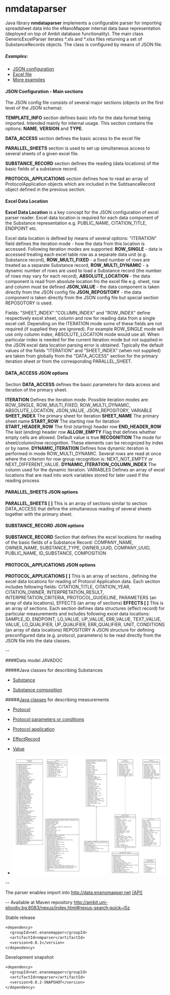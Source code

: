 nmdataparser
============

Java library **nmdataparser** implements a configurable parser for importing spreadsheet data  into the eNanoMapper internal data base representation (deployed on top of Ambit database functionality). The main class GenericExcelParser  iterates *.xls and *.xlsx files returning a set of SubstanceRecords objects. The class is configured by means of JSON file. 

##### Examples:
- [JSON configuration](https://github.com/enanomapper/nmdataparser/blob/master/src/test/resources/net/enanomapper/parser/csv/ProteinCoronaTest1.json)
- [Excel file](https://github.com/enanomapper/nmdataparser/blob/master/src/test/resources/net/enanomapper/parser/csv/ProteinCoronaTest1.xlsx)
- [More examples](https://github.com/enanomapper/nmdataparser/tree/master/src/test/resources/net/enanomapper/parser/csv)

#### JSON Configuration - Main sections
The JSON config file consists of several major sections (objects on the first level of the JSON schema):

**TEMPLATE_INFO** section defines basic info for the data format being imported. Intended mainly for internal usage. This section contains the options: **NAME**, **VERSION** and **TYPE**.

**DATA_ACCESS** section defines the basic access to the excel file

**PARALLEL_SHEETS** section is used to set up simultaneous access to several sheets of a given excel file.
 
**SUBSTANCE_RECORD** section defines the reading (data locations) of the basic fields of a substance record. 

**PROTOCOL_APPLICATIONS** section defines how to read an array of ProtocolApplication objects which are included in the SubtsanceRecord object defined in the previous section.

#### Excel Data Location
**Excel Data Location** is a key concept for the JSON configuration of excel parser reader. Excel data location is required for each data component of the Substance representation e.g. PUBLIC_NAME, CITATION_TITLE, ENDPOINT etc.

Excel data location is defined by means of several options:
"ITERATION" field defines the iteration mode - how the data from this location is accessed. 
Following iteration modes are supported: 
**ROW_SINGLE** - data is accessed treating each excel table row as a separate data unit (e.g. Substance record),
**ROW_MULTI_FIXED** - a fixed number of rows are treated as a separate Substance record,
**ROW_MULTI_DYNAMIC** - a dynamic number of rows are used to load a Substance record (the number of rows may vary for each record),
**ABSOLUTE_LOCATION** - the data component is read from absolute location fro the excel file e.g. sheet, row and column must be defined
**JSON_VALUE** - the data component is taken directly from the JSON config file
**JSON_REPOSITORY** - the data component is taken directly from the JSON config file but special section REPOSOTORY is used.

Fields: "SHEET_INDEX" "COLUMN_INDEX" and "ROW_INDEX" define respectively excel sheet, column and row for reading data from a single excel cell. Depending on the ITERATION mode some of these fields are not required (if supplied they are ignored). For example ROW_SINGLE mode will use only column index; ABSOLUTE_LOCATION mode would use all. When particular index is needed for the current iteration mode but not supplied in the JSON excel data location parsing error is obtained.
Typically the default values of the fields "ITERATION" and "SHEET_INDEX" (when not supplied)  are taken from globally from the "DATA_ACCESS" section for the primary iteration sheet or from the corresponding PARALLEL_SHEET.

#### DATA_ACCESS JSON options

Section **DATA_ACCESS**	defines the basic parameters for data access and iteration of the primary sheet.

**ITERATION**	Defines the iteration mode. Possible iteration modes are:
ROW_SINGLE, ROW_MULTI_FIXED, ROW_MULTI_DYNAMIC, ABSOLUTE_LOCATION, JSON_VALUE, JSON_REPOSITORY, VARIABLE
**SHEET_INDEX**	The primary sheet for iteration
**SHEET_NAME**	The primary sheet name
**START_ROW**	The starting row for iteration
**START_HEADER_ROW**	The first (starting) header row
**END_HEADER_ROW**	The last (ending) header row
**ALLOW_EMPTY**	Flag that defines whether empty cells are allowed. Default value is true 
**RECOGNITION**	The mode for sheet/column/row recognition. These elements can be recognized by index or by name.
**DYNAMIC_ITERATION**	Defines how dynamic iteration is performed in mode ROW_MULTI_DYNAMIC. Several rows are read at once where the criterion for row group recognition is: NEXT_NOT_EMPTY or NEXT_DIFFERENT_VALUE.
**DYNAMIC_ITERATION_COLUMN_INDEX**	The column used for the dynamic iteration.
VARIABLES	Defines an array of excel locations that are read into work variables stored for later used if the reading process

#### PARALLEL_SHEETS JSON options

**PARALLEL_SHEETS [ ]**	This is an array of sections similar to section DATA_ACCESS that define the simultaneous reading of several sheets together with the primary sheet. 


#### SUBSTANCE_RECORD JSON options

**SUBSTANCE_RECORD**	Section that defines the excel locations for reading of the basic fields of a Substance Record: COMPANY_NAME, OWNER_NAME, SUBSTANCE_TYPE, OWNER_UUID, COMPANY_UUID, PUBLIC_NAME, ID_SUBSTANCE, COMPOSITION
 
#### PROTOCOL_APPLICATIONS JSON options

**PROTOCOL_APPLICATIONS [ ]**	This is an array of sections , defining the excel data locations for reading of Protocol Application data. Each section includes following fields:  CITATION_TITLE, CITATION_YEAR, CITATION_OWNER,  INTERPRETATION_RESULT, INTERPRETATION_CRITERIA, PROTOCOL_GUIDELINE, PARAMETERS (an array of data locations), EFFECTS (an array of sections)
**EFFECTS [ ]**	This is an array of sections. Each section defines data structures (effect record) for particular measurements and includes following excel data locations: SAMPLE_ID, ENDPOINT, LO_VALUE, UP_VALUE, ERR_VALUE, TEXT_VALUE, VALUE, LO_QUALIFIER, UP_QUALIFIER, ERR_QUALIFIER, UNIT, CONDITIONS (an array of data locations)
REPOSITORY	A JSON structure for defining preconfigured data (e.g. protocol, parameters) to be read directly from the JSON file into the data classes. 

--


####Data model JAVADOC 

#####Java classes for describing Substances

* [Substance](http://ambit.uni-plovdiv.bg/downloads/ambit2/2.7.0-SNAPSHOT/apidocs/ambit2/base/data/SubstanceRecord.html)

* [Substance composition](http://ambit.uni-plovdiv.bg/downloads/ambit2/2.7.0-SNAPSHOT/apidocs/ambit2/base/relation/composition/CompositionRelation.html)

#####[Java classes](http://ambit.uni-plovdiv.bg/downloads/ambit2/2.7.0-SNAPSHOT/apidocs/ambit2/base/data/study/package-summary.html) for describing measurements

* [Protocol](http://ambit.uni-plovdiv.bg/downloads/ambit2/2.7.0-SNAPSHOT/apidocs/ambit2/base/data/study/Protocol.html)

* [Protocol parameters or conditions](http://ambit.uni-plovdiv.bg/downloads/ambit2/2.7.0-SNAPSHOT/apidocs/index.html?ambit2/base/data/study/Params.html) 

* [Protocol application](http://ambit.uni-plovdiv.bg/downloads/ambit2/2.7.0-SNAPSHOT/apidocs/ambit2/base/data/study/ProtocolApplication.html)

* [EffectRecord](http://ambit.uni-plovdiv.bg/downloads/ambit2/2.7.0-SNAPSHOT/apidocs/ambit2/base/data/study/EffectRecord.html)

* [Value](http://ambit.uni-plovdiv.bg/downloads/ambit2/2.7.0-SNAPSHOT/apidocs/ambit2/base/data/study/Value.html)

* ![Java class diagram](ambit2.base.data.study.gif "Java class diagram")


--

 The parser enables import into http://data.enanomapper.net   [[API]](http://enanomapper.github.io/API/#!/substance_1/uploadSubstance)
 
--
Available at Maven repository http://ambit.uni-plovdiv.bg:8083/nexus/index.html#nexus-search;quick~i5z

Stable release
````
<dependency>
  <groupId>net.enanomapper</groupId>
  <artifactId>nmparser</artifactId>
  <version>0.0.1</version>
</dependency>
````

Development snapshot
````
<dependency>
  <groupId>net.enanomapper</groupId>
  <artifactId>nmparser</artifactId>
  <version>0.0.2-SNAPSHOT</version>
</dependency>
````
